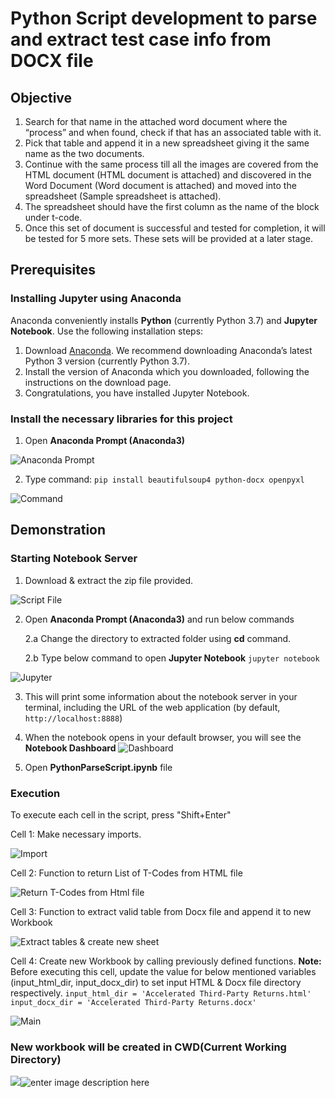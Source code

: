 
# Python Script development to parse and extract test case info from DOCX file
## Objective
1. Search for that name in the attached word document where the “process” and when found, check if that has an associated table with it.
2. Pick that table and append it in a new spreadsheet giving it the same name as the two documents.
3. Continue with the same process till all the images are covered from the HTML document (HTML document is attached) and discovered in the Word Document (Word document is attached) and moved into the spreadsheet (Sample spreadsheet is attached). 
4. The spreadsheet should have the first column as the name of the block under t-code.
5. Once this set of document is successful and tested for completion, it will be tested for 5 more sets. These sets will be provided at a later stage.

## Prerequisites
### Installing Jupyter using Anaconda
Anaconda conveniently installs **Python** (currently Python 3.7) and **Jupyter Notebook**.
Use the following installation steps:

1.  Download [Anaconda](https://www.anaconda.com/download). We recommend downloading Anaconda’s latest Python 3 version (currently Python 3.7).
2.  Install the version of Anaconda which you downloaded, following the instructions on the download page.
3.  Congratulations, you have installed Jupyter Notebook. 

### Install the necessary libraries for this project

1. Open  **Anaconda Prompt (Anaconda3)**

![Anaconda Prompt](https://lh3.googleusercontent.com/XahuY708yONPnaU0sSWLuPT8LLT9krQZMmgJ-vrkDqRvPvgPjz_S7GbgwUsnlY6HoTxajkJeVFEp_QfIb6NMajDRtYdzEsdBMC9Pp6tvwYq6nIBhgvs8a0v6rdI5m_T-3EexBtzw5jiFz7HQ22Rp5nIJov62vwvhOrYxhByGV0oLBRLa8UZiOoBC3MtRKlSPkZ2O4s3JA3MZnNxVotTxvz3ibP3wQDa9CFDXe_j78KUMP5wov7zCoDeU7M24zQeX4VAVD1lO5-XT9HJlu2xu5_ZUM3HbFw986CNzgEe3x6kW8zyCp1le-s4kQBW_Evatp3aQQXnkV9wyHgsUGB781XTaRE3GgvybFqNqA_YvT6cGDfE414KhEE9az4ncgO3OYUesK9FEr4L-9ZnVcBEt9A2XZwjAnoxfMLtnJo6tK93gHlmomFyyeHBhrJMR2qlKZyHL3imRAgaP7D-tTcm2oCNA5Lhr4gLdp_32mqbfLreRckv7UC8urORnq2gDDcC5yhfw2U07e4q5lpB9XSB7eQoojfLWvZG8Ftnb_ebq9EYWuU9QEr6f0cnBGaDySSvW-Oj3_gvISMv2XkBcuioN6vFaI1Iu8hHbEd5ugHBBJbE-nR2soCJtwe-jbfqSlKbWmCGM6avldlf1TEpnLLMa3e3xzdMywCRErhU8yUEaW1tiZZO-nag09qbnhk22=w322-h257-no)

2. Type command: `pip install beautifulsoup4 python-docx openpyxl`

![Command](https://lh3.googleusercontent.com/MvxHNJJg4E1hfk6a2S16tvEINarxIEA2pnLvOQpfuqoFgEvbY28mCRRWRZOW_9EW9svDeulq0tUapAb9IXXf2nocyxEWVo78O2Jb9x2pJmV4RGVZJ2wRX0ktdxfHtIaFI0daunpxf9BQFmqK3_nEvM_AYQkHaQi2eg-IqKvBkJyJWZtciPu-Bn4dknJadO0YGOMzOmADxOrSe9CxE4B724MUw6Wutq7HQ-QzMrdXtpf1mHs6wLrQ-M4-H3iOMiKdHiCuWZsI_mpvDZATYAHr4-biV-_zr5SkCGiNBMJQRWupaJAlEKkUgTv3-3njCW2G6F0TMr5kR4QPAJTiclARE4bZucWa4vjT61fSUYtWhGbwozLDFUL5gt49RmFprABhdbhg_ahefFC9RovnCavgY1f3GJrHstykhK8M0iJXGKWo5dc76Of14xNXF2p7lOWxnBb1zVy-VK_c_GpSLiTL0mtI1aP-h3xAqh0XMICYlR3gxXGW1kJl58YpdlGBPv9pRb-Yx-5A4PTpxSMLC3256wZL4vqwM4FPzzCvINItfUlYZK7-b7Br1Iz2Pyo_5TVrUY8wOCww-cHGcV4bxI8_qiMRXFGSES3lziBNWBB9Ugf8jXbhfvbyvRZGVy5HNgWM6mxHW9sPScnxEIlqb1rwJ9hCP_sCVFNPMP7FK6vOuk2HVGxL1Yg0LxfUHhxT=w600-h112-no)

## Demonstration

### Starting Notebook Server
1. Download & extract the zip file provided.

![Script File](https://lh3.googleusercontent.com/VJwnIVIvsYz9-Or7p_IgaTV-mOdUH83jtVLzl6y-cbdYKnQvNJFtHwhiSzl89kMjdCGC5T0C37Ydx3N_9u7QcsazRLMmTwevVGyaBRv5j9LXVmw3Wif0hb4dWVtXQruVJ9mVgZPYs6R3qXuTnc7mpN5y4BVTI6yYssmoJ7GsdoAzL7KMXb27w_RxA7ODDpo79KK0pfpzeydc38CuQqWTJlWz_l2GrYh5i-fTTG8urFK4xsk-IODIZsihCXYZss0YFdLA8BFlV_EaG09ixnR_6z9y9ab6vc-5VVV2e1MIUSZiD5QjDj-g6dW7I82p0Mly_OyNEskRpIcBqY3DSkpFnlllg5GVHUEWnqZYy9SBiwPZPuM73LN9mMJ4Nw_aD7dEXcMTTkgERQ4_MGCbO8DvmaWgStlcPzoE4elSkYHn-ltvAKhr-dn2byu1ob8PGsbSJOeCf7GZkMSDHB8IMoMEG9yr-X3IAF2xhmggRuI3gGBmZNP-S5-3Gnb0ityOHFChd0JJWyc13s3vBdhYDQdV3YMQ_m8ya4NLXpLuBdGgsaKY4ZqjYCJv-oF6p7zeVMjuZTbPIPNpvXDAZOTEd9NQBRCQySzj5OICgVDfrJf1eMvLq0yGAwJej6ehnXzuvPds1FVD-dJalAwej44VvORJ95a02meTwo6g-ImYlW8PiuXScPypVjH70Vatae7o=w797-h114-no)

2. Open **Anaconda Prompt (Anaconda3)**  and run below commands

    2.a Change the directory to extracted folder using **cd** command.
    
    2.b Type below command to open  **Jupyter Notebook**
    `jupyter notebook`

![Jupyter](https://lh3.googleusercontent.com/IkC8V-ypEir1Qulf9BUPb1wIxlBN7t-M4a8wQXe5d9ly0gz_JhgSH86j9-O2gK5XE_dKiXkCqV5HjqJhTKl4Cz8rrLOWinywCFPFNgurRa_r9JQ9sxEbqfd2oGn6dlb4K9u_CcZE5W-7TjT77kmrQZPrrYnIaDS6k1a_10XGYpZc6rEIvzHcThWaTcg7QxoUegEjgquTniwR_1nSEQZBY8OD6ZsOOMo7wqW8qsoJUnjBKsze6qmuAvQQ3Ru83eCUDQ8fGoQYJ4lEG8nAJq0UVThMfg3EOtoBSNGKZR-6ehASdEq7PuECm0cp6UxTUMy4ywLToGd9_2sOsPTCGy-Fb3T35boNrN_BZcUSQC6rUPn_C1JlHi_euKRttxi2W-1EnqXiGIWmJ_TISqPKsZ9hos-5bv51Lo2sMP3KOTUq5Cor0iDbSEGEYsnI2X11mL8Sq_K74bGxKxynTjNMJrsfmvN2jFvdCGspKTLFm5HzMRIvvJFWx21t_j6usHD02hEbEMzLsWvnzajAoCEj8iQmlkDhDUD41TaSOuHGY90eKauHj5u65azcC-Syn1yqgMe94199pnsXMSFbxz0Fkr4X7TZ-v4DWlQsrfcBi3BzKlyXGmPlzwkR7S9MtGtKaxhd7j8TCkdxSFVBu3tQ8WEuV8xWAd8rkL_hW8hF_Dv27N985rj1F7GLM8qFoy9ii=w978-h159-no)

3.  This will print some information about the notebook server in your terminal, including the URL of the web application (by default, `http://localhost:8888`)

4. When the notebook opens in your default browser, you will see the **Notebook Dashboard** 
![Dashboard](https://lh3.googleusercontent.com/5HDH9xnhAL8rqqAQnvaSHqmAg00ygEkAotQO0UDXYVJL9nRWs2HxKiQh1IHfO9wE2Nmutk45-dUXtL_UtWWTmgBLTbALQmcX9wnnoJb7ZV-tGJ79-WhccCZWPWQYTVor7pZjqX8817VZIPr7jvcJk3wUcONxr05z-U80P3FhMbiS_8k4DIUxmRqO8bbnj4EbWKkmV3sCKVcWroSsVlYg0PKjdK6nbuwlwAmRS1jca--5hngtz_it3IiEJMXHaqEs1ExT7zuThYeZeJoCQks7C9t061bAbRO80ixRgWYn09kOkPoy8vtQr48TKchvUKS_o_32rZ5OGsZ4OKEE7sYQTjk3-DbkhkHlO1j8fup_Tx28aV9ulKka_fKArDxQlh4RLDEyWUjTix0PbokKPFxZFMK6CO1K3hJiZv7IGd4gO1KZyR1-fqmz6Iiiqs6X6rB4vkXxc7sBWqWlf2hkmh2SrLTkxVTf610DqKBBDyfMM1tjaITr1sgsWym7hJI92bxIYOYDoffdDNAY8koj8l1L2Ae-1-9p1q86di0iWTIsYWvrQF7qnZBnR4fXMDvww2jfJq-NKQerDaAxNdWcLsC2FHO0ncXSrjLhDqCvBmFzhRkw2rW4yEUBhK5DDi_lKxCnLqpgIqcDcBB3z8tKlLk4Exf0UqysCGPBQgrP5qSZwZDT7W0TOgttBOvnw7RH=w517-h318-no)

6. Open **PythonParseScript.ipynb** file


### Execution
To execute each cell in the script, press "Shift+Enter"

Cell 1: Make necessary imports.

![Import](https://lh3.googleusercontent.com/onTkpzkT_nbMq2aUvC_W3yxk0yWZ1Awvd-mTapvdm12AqhznIfgV67dmh0qbnV8CgFFS85tSMLcvciROojFtYcJCSB1jtHJ3EqSmaJVVu8gaN_sLM57QLsFgzGka6BmDYf9LSllx2TshfIFto3nUTJNF6ZMLd1-lDrE4DsEekqixqAj0guesbfmjQXuJjtbSUjy5hZPnxBf01vFwXbTyYGJterU35n2waXydjsOR6Zc9BBdN1v6Sht8oc8hfr752ncPB8TggYYDlp0qW8Tsk5JhmIuFR21vhTYd2a8o3QIo1EkeTYvSv6kbSI-LgtYX52pNYo7QZ-vBdcu2mwaDGbVS3zQce24w_srOAjDwGGUoyQW5yfQyBZwA-D7WP_WBIQbE6ZR95BD86gls-JxfZMA-zYZMOxlL1UcZLBZvVVlr_ea7tjYmdBkEtURlb7LeaO-sEq-suE-iybQwF9UciFMwXIlwno6q05CUh9lXodgY3JKUVtmyJiYFqWdf5orlxrnM6hD-2C5HqVsDMzearjPaqpfu-gs37UUEnUTkWWEvQtG8GS1QGVMke0pd-W-A4IoqZKHwtW-eaKiXL_z3tii-c2KLpukokjOZ8gx2az5v3xmi3zzayYd4Cl-TC3iUSZesBbWGmzPoVqSWH1naFcxWtgUEa89c3HvYyAaLMRYT2mPzvD9ameBxMwImU=w626-h312-no)

Cell 2: Function to return List of T-Codes from HTML file

![Return T-Codes from Html file](https://lh3.googleusercontent.com/GydBjDmnIKgoKch1vSuFmdrCMM5JN_Rg_iJ8TWcAgSOBL7xwGnm8uqeZfvUxdeOO5e9UAlzNE_rrt0FZK9fiyu-KGvj-sqcHtkbLFknkXkdbDGQhOKtm1G-0RKWIGF9qZkybF6_-mzd5Zmf4BrhxREmN3LIuCt5iuBaSZcci1Nz_v210wmes09rpCbIw-95qWooRz6YZvLc6PIHZo6HX83GHaBxHZESr__WVW3pbAcqkB5plUI2DG0MV5n4d0zPPkIjmOcxXAz0w9ilfQy9Tkux7aYaBWaTfbQuPqxR-AyloMY24SfUTLbDx4lFClIF-pT7OUUjPB7GPxLTBGkVi1pwfeHLlkKMZHnUfStXHHj_jXUtI5MMPNu3stmeW7jXUZVfq5qOMgmmbFl7zP54tSpE4C2dpGnk6EE333sZ6IHy1xqKdN0jJ1tmIkrmV61KFeCDGtc6E43XHicNPmdgbNsFvcb1igE6O--c1FMgAgrvh3GZ0csi45O6Bf79qWMLdEoFRPZJAAvgidWsy45Rsinzz5NopvpeU-j_PECbhcL87mBSm-LGAIHF5cwAFBX73FTq0GX9w0dL5ZYPUGLYXOnZWxdeuU-JuIO5HK794ORy-PFJ3PHiEIrHdsnR_0BAA8Qc9sX7ixKAsgrJ2mIjC5c6yUpiBBjN91ruPHz6mmmBEd26Zph3Yq-SEh91U=w677-h275-no)

Cell 3: Function to extract valid table from Docx file and append it to new Workbook

![Extract tables & create new sheet](https://lh3.googleusercontent.com/W_4IJSyCCR4S0PUvWZPklJmLnoePWn-GYKp4f1xsyNVNUJDzXcjbFLnqJNUFEgd1uP0FlJRuuDLgEzCH3OPEiMYUtcEh7KN-O57ZwJIgB0ojkG2NtLOj39ETZeBuMgAQfiEco1KL8NaW-W4zwpAkvOUbLYQo7lwTtQpnhsXoscj0uMdliMc1Rp1mOBi84G4ypla5YrNbUD6z3d7yhi2eDjAyd9PqEojHl-wYIeacu3zSj3E_zSc1f0yAk8ZPTAajw0u8Lhbd7jJhYKyhWE1HY-gyyQMXoxr29D-FB1gyqXNYqlKEAMsvHhyFSa2Vzofi8lJIzzAC6sxhawSnrExddPRoCHk95qkjs9sHY7H7mjOYsiQJF5zy5gWjTZ5gdIeK7l3rX3FC8c97cAAKfbpAXqLRx4NVqx5kAcleklxEtCgVdKWOuNTajnsXVbJQ_2CUtoUJdNQxcWffRWYiE_NGpELQNFVy5_zY5ZFt2kEU5PDwv1IA8WY95_bjKzWRFW4qoCQBtutWo8btEBAdMTp7noyL8MfbU1AL6SD2Voz_YsA-1q8xHTKtgj-P_5bU7q1Sr8Yd8cZGlYxdUeChfCyTTqEaGAVYFWVLFX2krO60_n568spfDQSe7DVvLlVKtEYd_3CJhQa-cZHEzHpfSiko0ihexEQIerYiNWTDGZNkVK6REoqsA3xVKDWIMeHA=w1011-h444-no)

Cell 4: Create new Workbook by calling previously defined functions.
**Note:** Before executing this cell, update the value for below mentioned variables (input_html_dir, input_docx_dir) to set input HTML & Docx file directory respectively.
   `input_html_dir = 'Accelerated Third-Party Returns.html'`
   `input_docx_dir = 'Accelerated Third-Party Returns.docx'`

![Main](https://lh3.googleusercontent.com/p7zydqdKRarpx0qjNOsqjOCb7zsphL8YloyQYShhUuxmoG2jTYjFU13FC9T61NWHd8EEu4whAB7GUz9Z4ljF8a-EHJa1BotV-jsKkJL7blBVSPZ6midD9q6XvLzo3iIrNYfmrzoV2NeIeowTgfPD-CnD0h4J2DlCMab1c7Q2GMq-k86Iqsgnd7VEExi3fWnNEwZV1AqVDiI5PnsD73vrRG1zY41Fa6RPYuvWz9MneNnZ6igcaJ9HqyE5Pz6iGWDp4Q1Kq_vr5bWtb9YQI-5-_JCxkcvLnEwRtgwY7tSGrQn0Dl59dxqTHqy2jHiO8DqxoQwl3CvkxCj9ZeCWvcBzh1Lw0g7sk6H9H0WqzDnXm6aI7Yo7duVRNZcLKrf61EGnBHB4pfOmFh60ItOe57XSQzDs6uWUMHaQZyz-meHrJuoB8r95UuCjcuoQCgsaMAN8wsDuIuLKcjUaMcradMhGfxK7rQQ-BMYJgNcDbYmMfQW3jW70gNCv09F-fY-4kQwK6VxeNcLyDR4zJXqtPAPv-BAGBI3s7lqy6QnpJvpg8jxgQl53g2kOBiCaIl6yguUkPsBcQJWBKF1EJ921epVwpm6fhyDg4NY5e8Ms40iuIlKDtcoSsTIgiSNS-GCjbQWMyLgtge7xJgmDxVRJ6-ilZumCwgwoCYly4kNPh-qLpAdoVb46JNgkM8oKrmLf=w1141-h475-no)

### New workbook will be created in CWD(Current Working Directory)

![](https://lh3.googleusercontent.com/v8sI15Ma9PnM1E4oFHEQnA4EtCMdHn9l2pXVpOVV5ZWM1ydl4_gRrW64zsfVajqibcQviFHgE69mFgJsQ3moSM4Nq6iYNzUfkHOsuguOwrPeob80F3N78pkXeF8Mkoi73Kp-oMOViMRBrmh6vPbSnVvJJU17nSRhoz8mOn7r9t8KDUzYDcwc8j1xBtC7-9S045t6kiH8nVAodWMDBGMWRYpfSSpy0n_uDhSCwvkq7sWYzRe8jG2jzNpeusLuXHlZBj4nRbvd3kaoxJUeDTl5GsvRqx_wM0wwkZL10_WZ6QgVCQKweedujmKQWDiN_slwa0R3PXp3x8WoA_ndZmmhwGAEyK7pFnFAc8iTn5VbVBMylsWkU_sp7Pzs0pKnX1Gpz9liy3BQX0kzfZ0KJymy2CoXZWN8LPlvx3ezQlgZs7CJY6JnFZgeK004gF6LXo_q8uzsWYYeeC8VMyuFI59xkBZq0aNmFNNnuFOH8qcpjYARnnF0SU4R5vzM1EqLpldRVixHO20IzeMIp34rOAY2cKLfxZxkqmFdsIJUL9Chg_LaM2Nk9RSJCB9Z_wlbjabsoKsEoXTLx_hoo18f13BeQKjoqZTW747hPM1w1P2LOcs5UVCS58zW7ai-nRKwrTl1XEHcLlqo8BP2JpFfRs2p7WikbEWEuH3qzaEGBzD83CefELg9kusUs4yO0EiN=w728-h109-no)![enter image description here](https://lh3.googleusercontent.com/NDGg3NCwqktA3HmLO-6jQe3FJDF7Tzii8xwHiRiS7Zue3sDHeHsV-F-Fh6Dwfws7QP53cU_3t_dANzsxNPTGvv01Ez6Z3_ZtbH25Oohc3kN0LmcPdfvbuZ2w5Nm3QQacCix4tOl6hB432oVLVy9JQYW_efVJ7IyAzPfoz6GCFxFYRXcAxoXAVo7HR4_tTxIK6XfGhVEGzQXaOQzLrPFxL1iQG1pOPDKhilsBDhxnBmo5y8XpS5I36gL3bJ83zm4daoTuCOqSPCuZqiV161RiX2ckma3EMCUytj18gyIEvaTXfBeOeB4L7IvWGwVM22iIWA4NbBM_cTSvk3yGnUZ5VJ3jbAASZ7P-on-JbogU6_DEUQUlh3bNEn-JM8wNTEYWiAlHbS9WjnfX7u20q8JEmcA7BHL0Rd49nrKQLtTEoKtlT_EXCz9InPyyf--qRwcK0r3V5cOfNtQMDBUbyiL9KubaT3zalfNpcTJIbXGno0vY2Nn9CE5-KoGUtVf9G-oRnPd5C6ywVVZw65ca4k5jDolgsdvOVWa7jdNMU96UmibIQNpOGkPkdT9rl6Jo5JGy-w-KV2-P0iCr60MYk1OiuGDM2gjr01_a1nL5tiw_f3MpWYYQlL4zMR4juGD6twhqca4GKR2YTYzT_osuljTWI3Tr_BYqKwJ6W7A2qZdNMvkjUbUeoWfgovRf3Pgo=w1366-h482-no)
